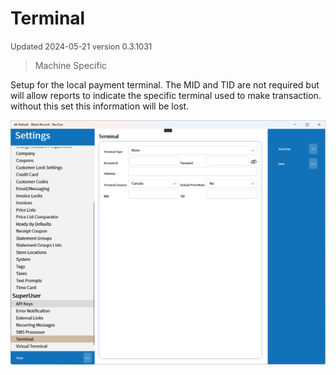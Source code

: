 # Terminal
<span style="font-size:.8rem;opacity:.8">Updated 2024-05-21 version 0.3.1031</span>

> Machine Specific

Setup for the local payment terminal. The MID and TID are not required but will allow reports to indicate the specific terminal used to make transaction. without this set this information will be lost.

![Terminal](../../../.attachments/Documentation/Terminal.png "Terminal")